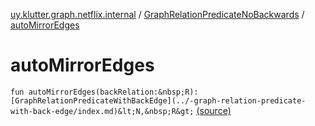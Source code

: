 [uy.klutter.graph.netflix.internal](../index.md) / [GraphRelationPredicateNoBackwards](index.md) / [autoMirrorEdges](.)


# autoMirrorEdges

`fun autoMirrorEdges(backRelation:&nbsp;R): [GraphRelationPredicateWithBackEdge](../-graph-relation-predicate-with-back-edge/index.md)&lt;N,&nbsp;R&gt;` [(source)](https://github.com/kohesive/klutter/blob/master/netflix-graph-jdk6/src/main/kotlin/uy/klutter/graph/netflix/internal/Schema.kt#L137)


